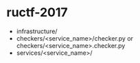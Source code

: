# ructf-2017

+ infrastructure/
+ checkers/\<service_name\>/checker.py or checkers/\<service_name\>.checker.py
+ services/\<service_name\>/
